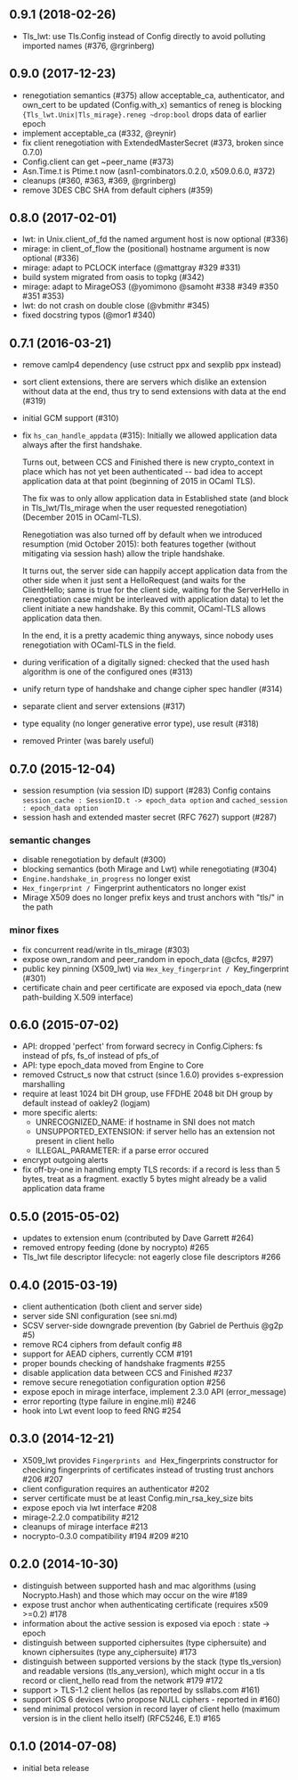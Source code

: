 ## 0.9.1 (2018-02-26)

* Tls_lwt: use Tls.Config instead of Config directly to avoid polluting imported
  names (#376, @rgrinberg)

## 0.9.0 (2017-12-23)

* renegotiation semantics (#375)
   allow acceptable_ca, authenticator, and own_cert to be updated (Config.with_x)
   semantics of reneg is blocking
   `{Tls_lwt.Unix|Tls_mirage}.reneg ~drop:bool` drops data of earlier epoch
* implement acceptable_ca (#332, @reynir)
* fix client renegotiation with ExtendedMasterSecret (#373, broken since 0.7.0)
* Config.client can get ~peer_name (#373)
* Asn.Time.t is Ptime.t now (asn1-combinators.0.2.0, x509.0.6.0, #372)
* cleanups (#360, #363, #369, @rgrinberg)
* remove 3DES CBC SHA from default ciphers (#359)

## 0.8.0 (2017-02-01)

* lwt: in Unix.client_of_fd the named argument host is now optional (#336)
* mirage: in client_of_flow the (positional) hostname argument is now optional (#336)
* mirage: adapt to PCLOCK interface (@mattgray #329 #331)
* build system migrated from oasis to topkg (#342)
* mirage: adapt to MirageOS3 (@yomimono @samoht #338 #349 #350 #351 #353)
* lwt: do not crash on double close (@vbmithr #345)
* fixed docstring typos (@mor1 #340)

## 0.7.1 (2016-03-21)

* remove camlp4 dependency (use cstruct ppx and sexplib ppx instead)
* sort client extensions, there are servers which dislike an extension without
  data at the end, thus try to send extensions with data at the end (#319)
* initial GCM support (#310)
* fix `hs_can_handle_appdata` (#315):
    Initially we allowed application data always after the first handshake.

    Turns out, between CCS and Finished there is new crypto_context in place
    which has not yet been authenticated -- bad idea to accept application data
    at that point (beginning of 2015 in OCaml TLS).

    The fix was to only allow application data in Established state (and block
    in Tls_lwt/Tls_mirage when the user requested renegotiation) (December 2015
    in OCaml-TLS).

    Renegotiation was also turned off by default when we introduced resumption
    (mid October 2015): both features together (without mitigating via session
    hash) allow the triple handshake.

    It turns out, the server side can happily accept application data from the
    other side when it just sent a HelloRequest (and waits for the ClientHello;
    same is true for the client side, waiting for the ServerHello in
    renegotiation case might be interleaved with application data) to let the
    client initiate a new handshake.  By this commit, OCaml-TLS allows
    application data then.

    In the end, it is a pretty academic thing anyways, since nobody uses
    renegotiation with OCaml-TLS in the field.
* during verification of a digitally signed: checked that the used hash
  algorithm is one of the configured ones (#313)
* unify return type of handshake and change cipher spec handler (#314)
* separate client and server extensions (#317)
* type equality (no longer generative error type), use result (#318)
* removed Printer (was barely useful)

## 0.7.0 (2015-12-04)

* session resumption (via session ID) support (#283)
  Config contains `session_cache : SessionID.t -> epoch_data option`
  and `cached_session : epoch_data option`
* session hash and extended master secret (RFC 7627) support (#287)

### semantic changes
* disable renegotiation by default (#300)
* blocking semantics (both Mirage and Lwt) while renegotiating (#304)
* `Engine.handshake_in_progress` no longer exist
* `Hex_fingerprint / `Fingerprint authenticators no longer exist
* Mirage X509 does no longer prefix keys and trust anchors with "tls/" in the path

### minor fixes
* fix concurrent read/write in tls_mirage (#303)
* expose own_random and peer_random in epoch_data (@cfcs, #297)
* public key pinning (X509_lwt) via `Hex_key_fingerprint / `Key_fingerprint (#301)
* certificate chain and peer certificate are exposed via epoch_data (new path-building X.509 interface)

## 0.6.0 (2015-07-02)

* API: dropped 'perfect' from forward secrecy in Config.Ciphers:
  fs instead of pfs, fs_of instead of pfs_of
* API: type epoch_data moved from Engine to Core
* removed Cstruct_s now that cstruct (since 1.6.0) provides
  s-expression marshalling
* require at least 1024 bit DH group, use FFDHE 2048 bit DH group
  by default instead of oakley2 (logjam)
* more specific alerts:
  - UNRECOGNIZED_NAME: if hostname in SNI does not match
  - UNSUPPORTED_EXTENSION: if server hello has an extension not present in
    client hello
  - ILLEGAL_PARAMETER: if a parse error occured
* encrypt outgoing alerts
* fix off-by-one in handling empty TLS records: if a record is less than 5
  bytes, treat as a fragment. exactly 5 bytes might already be a valid
  application data frame

## 0.5.0 (2015-05-02)

* updates to extension enum (contributed by Dave Garrett #264)
* removed entropy feeding (done by nocrypto) #265
* Tls_lwt file descriptor lifecycle: not eagerly close file descriptors #266

## 0.4.0 (2015-03-19)

* client authentication (both client and server side)
* server side SNI configuration (see sni.md)
* SCSV server-side downgrade prevention (by Gabriel de Perthuis @g2p #5)
* remove RC4 ciphers from default config #8
* support for AEAD ciphers, currently CCM #191
* proper bounds checking of handshake fragments #255
* disable application data between CCS and Finished #237
* remove secure renegotiation configuration option #256
* expose epoch in mirage interface, implement 2.3.0 API (error_message)
* error reporting (type failure in engine.mli) #246
* hook into Lwt event loop to feed RNG #254

## 0.3.0 (2014-12-21)

* X509_lwt provides `Fingerprints and `Hex_fingerprints constructor for
  checking fingerprints of certificates instead of trusting trust
  anchors #206 #207
* client configuration requires an authenticator #202
* server certificate must be at least Config.min_rsa_key_size bits
* expose epoch via lwt interface #208
* mirage-2.2.0 compatibility #212
* cleanups of mirage interface #213
* nocrypto-0.3.0 compatibility #194 #209 #210

## 0.2.0 (2014-10-30)

* distinguish between supported hash and mac algorithms (using Nocrypto.Hash)
  and those which may occur on the wire #189
* expose trust anchor when authenticating certificate (requires x509 >=0.2) #178
* information about the active session is exposed via epoch : state -> epoch
* distinguish between supported ciphersuites (type ciphersuite) and
  known ciphersuites (type any_ciphersuite) #173
* distinguish between supported versions by the stack (type tls_version)
  and readable versions (tls_any_version), which might occur in a tls
  record or client_hello read from the network #179 #172
* support > TLS-1.2 client hellos (as reported by ssllabs.com #161)
* support iOS 6 devices (who propose NULL ciphers - reported in #160)
* send minimal protocol version in record layer of client hello
  (maximum version is in the client hello itself) (RFC5246, E.1) #165

## 0.1.0 (2014-07-08)

* initial beta release